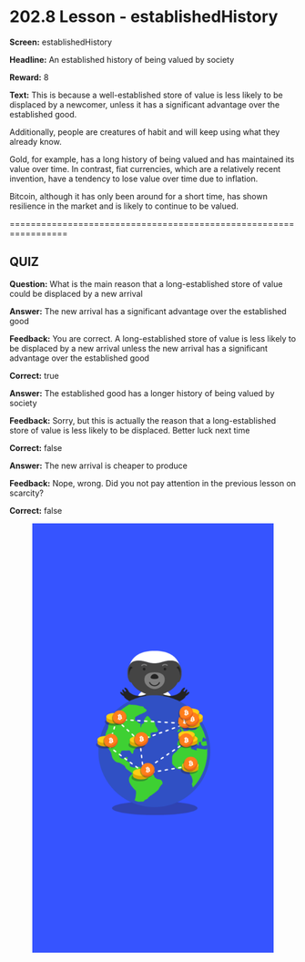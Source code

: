# 202.8 Lesson - establishedHistory

**Screen:** establishedHistory

**Headline:** An established history of being valued by society

**Reward:** 8

**Text:** This is because a well-established store of value is less likely to be displaced by a newcomer, unless it has a significant advantage over the established good.

Additionally, people are creatures of habit and will keep using what they already know.

Gold, for example, has a long history of being valued and has maintained its value over time. In contrast, fiat currencies, which are a relatively recent invention, have a tendency to lose value over time due to inflation.

Bitcoin, although it has only been around for a short time, has shown resilience in the market and is likely to continue to be valued.


=================================================================

## QUIZ

**Question:** What is the main reason that a long-established store of value could be displaced by a new arrival


**Answer:** The new arrival has a significant advantage over the established good

**Feedback:** You are correct. A long-established store of value is less likely to be displaced by a new arrival unless the new arrival has a significant advantage over the established good

**Correct:** true

**Answer:** The established good has a longer history of being valued by society

**Feedback:** Sorry, but this is actually the reason that a long-established store of value is less likely to be displaced. Better luck next time

**Correct:** false

**Answer:** The new arrival is cheaper to produce

**Feedback:** Nope, wrong. Did you not pay attention in the previous lesson on scarcity?

**Correct:** false


<figure><img src="../.gitbook/assets/202-08.png" alt=""><figcaption></figcaption></figure>


